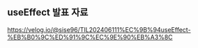 ## useEffect 발표 자료
https://velog.io/@sise96/TIL202406111%EC%9B%94useEffect-%EB%B0%9C%ED%91%9C%EC%9E%90%EB%A3%8C
